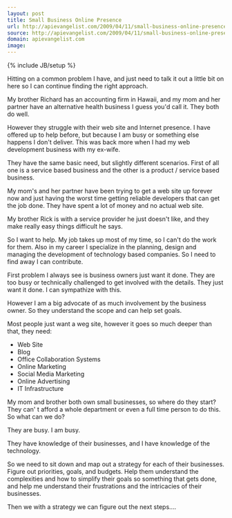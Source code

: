 ```yaml
---
layout: post
title: Small Business Online Presence
url: http://apievangelist.com/2009/04/11/small-business-online-presence/
source: http://apievangelist.com/2009/04/11/small-business-online-presence/
domain: apievangelist.com
image: 
---
```

{% include JB/setup %}<p>Hitting on a common problem I have, and just need to talk it out a little bit on here so I can continue finding the right approach.<p></p>
My brother Richard has an accounting firm in Hawaii, and my mom and her partner have an alternative health business I guess you'd call it. They both do well.<p></p>
However they struggle with their web site and Internet presence. I have offered up to help before, but because I am busy or something else happens I don't deliver. This was back more when I had my web development business with my ex-wife.<p></p>
They have the same basic need, but slightly different scenarios. First of all one is a service based business and the other is a product / service based business.<p></p>
My mom's and her partner have been trying to get a web site up forever now and just having the worst time getting reliable developers that can get the job done. They have spent a lot of money and no actual web site.<p></p>
My brother Rick is with a service provider he just doesn't like, and they make really easy things difficult he says.<p></p>
So I want to help. My job takes up most of my time, so I can't do the work for them. Also in my career I specialize in the planning, design and managing the development of technology based companies. So I need to find away I can contribute.<p></p>
First problem I always see is business owners just want it done. They are too busy or technically challenged to get involved with the details. They just want it done. I can sympathize with this.<p></p>
However I am a big advocate of as much involvement by the business owner. So they understand the scope and can help set goals.<p></p>
Most people just want a weg site, however it goes so much deeper than that, they need:
<ul class="mainlist">
	<li>Web Site</li>
	<li>Blog</li>
	<li>Office Collaboration Systems</li>
	<li>Online Marketing</li>
	<li>Social Media Marketing</li>
	<li>Online Advertising</li>
	<li>IT Infrastructure</li>
</ul>
My mom and brother both own small businesses, so where do they start? They can' t afford a whole department or even a full time person to do this. So what can we do?<p></p>
They are busy. I am busy.<p></p>
They have knowledge of their businesses, and I have knowledge of the technology.<p></p>
So we need to sit down and map out a strategy for each of their businesses. Figure out priorities, goals, and budgets. Help them understand the complexities and how to simplify their goals so something that gets done, and help me understand their frustrations and the intricacies of their businesses.<p></p>
Then we with a strategy we can figure out the next steps....
</p>
